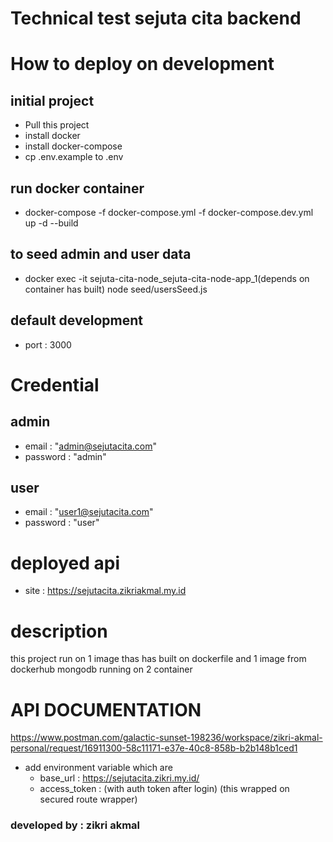 # Technical test sejuta cita backend

# How to deploy on development

## initial project
- Pull this project
- install docker
- install docker-compose
- cp .env.example to .env
## run docker container
- docker-compose -f docker-compose.yml -f docker-compose.dev.yml up -d --build 
## to seed admin and user data
- docker exec -it sejuta-cita-node_sejuta-cita-node-app_1(depends on container has built) node seed/usersSeed.js
## default development
- port : 3000

# Credential
## admin
- email : "admin@sejutacita.com"
- password : "admin"
## user
- email : "user1@sejutacita.com"
- password : "user"

# deployed api
- site : https://sejutacita.zikriakmal.my.id

# description
this project run on 1 image thas has built on dockerfile and  1 image from dockerhub mongodb running on 2 container 

# API DOCUMENTATION
https://www.postman.com/galactic-sunset-198236/workspace/zikri-akmal-personal/request/16911300-58c11171-e37e-40c8-858b-b2b148b1ced1
- add environment variable which are 
    - base_url : https://sejutacita.zikri.my.id/
    - access_token : (with auth token after login) (this wrapped on secured route wrapper)

### developed by : zikri akmal